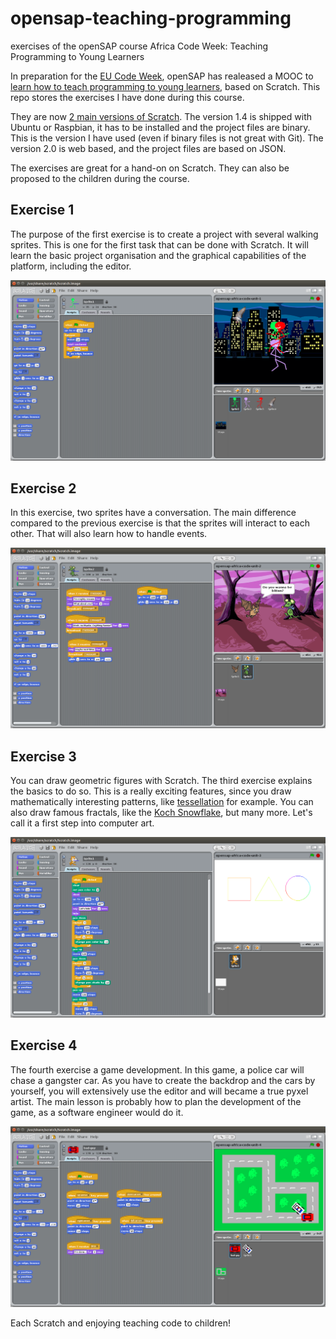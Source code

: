 # opensap-teaching-programming
exercises of the openSAP course Africa Code Week: Teaching Programming to Young Learners

In preparation for the [EU Code Week][eu-codeweek], openSAP has realeased a MOOC to [learn how to teach programming to young learners][opensap-africa], based on Scratch. This repo stores the exercises I have done during this course.

They are now [2 main versions of Scratch][scratch-versions]. The version 1.4 is shipped with Ubuntu or Raspbian, it has to be installed and the project files are binary. This is the version I have used (even if binary files is not great with Git). The version 2.0 is web based, and the project files are based on JSON.

The exercises are great for a hand-on on Scratch. They can also be proposed to the children during the course.

## Exercise 1

The purpose of the first exercise is to create a project with several walking sprites. This is one for the first task that can be done with Scratch. It will learn the basic project organisation and the graphical capabilities of the platform, including the editor.

![alt text][ex1]

## Exercise 2

In this exercise, two sprites have a conversation. The main difference compared to the previous exercise is that the sprites will interact to each other. That will also learn how to handle events.

![alt text][ex2]

## Exercise 3

You can draw geometric figures with Scratch. The third exercise explains the basics to do so. This is a really exciting features, since you draw mathematically interesting patterns, like [tessellation][wikipedia-tessellation] for example. You can also draw famous fractals, like the [Koch Snowflake][wikipedia-koch-snowflake], but many more. Let's call it a first step into computer art.

![alt text][ex3]

## Exercise 4

The fourth exercise a game development. In this game, a police car will chase a gangster car. As you have to create the backdrop and the cars by yourself, you will extensively use the editor and will became a true pyxel artist. The main lesson is probably how to plan the development of the game, as a software engineer would do it.

![alt text][ex4]

Each Scratch and enjoying teaching code to children!

[eu-codeweek]: http://codeweek.eu/
[opensap-africa]: https://open.sap.com/courses/acw1-1
[scratch-versions]: http://wiki.scratch.mit.edu/wiki/Scratch_Versions
[wikipedia-tessellation]: https://en.wikipedia.org/wiki/Tessellation
[wikipedia-koch-snowflake]: https://en.wikipedia.org/wiki/Koch_snowflake

[ex1]: screenshots/exercise-1.png
[ex2]: screenshots/exercise-2.png
[ex3]: screenshots/exercise-3.png
[ex4]: screenshots/exercise-4.png

